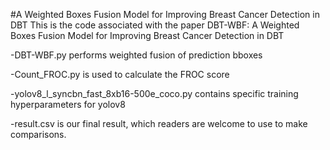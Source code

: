 #A Weighted Boxes Fusion Model for Improving Breast Cancer Detection in DBT
This is the code associated with the paper DBT-WBF: A Weighted Boxes Fusion Model for Improving Breast Cancer Detection in DBT

-DBT-WBF.py performs weighted fusion of prediction bboxes

-Count_FROC.py is used to calculate the FROC score

-yolov8_l_syncbn_fast_8xb16-500e_coco.py contains specific training hyperparameters for yolov8

-result.csv is our final result, which readers are welcome to use to make comparisons.
